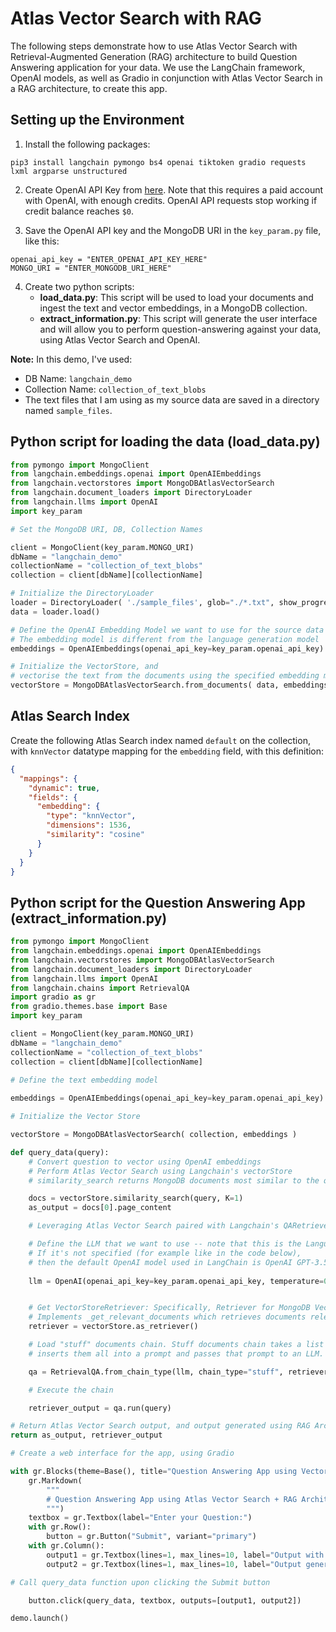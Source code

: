 # Atlas Vector Search with RAG

The following steps demonstrate how to use Atlas Vector Search with Retrieval-Augmented Generation (RAG) architecture to build Question Answering application for your data. We use the LangChain framework, OpenAI models, as well as Gradio in conjunction with Atlas Vector Search in a RAG architecture, to create this app.


## Setting up the Environment

1. Install the following packages:
```
pip3 install langchain pymongo bs4 openai tiktoken gradio requests lxml argparse unstructured
```
2. Create OpenAI API Key from [here](https://platform.openai.com/account/api-keys). Note that this requires a paid account with OpenAI, with enough credits. OpenAI API requests stop working if credit balance reaches `$0`.

3. Save the OpenAI API key and the MongoDB URI in the `key_param.py` file, like this:
```
openai_api_key = "ENTER_OPENAI_API_KEY_HERE"
MONGO_URI = "ENTER_MONGODB_URI_HERE"
```
4. Create two python scripts:
   - **load_data.py**: This script will be used to load your documents and ingest the text and vector embeddings, in a MongoDB collection.
   - **extract_information.py**: This script will generate the user interface and will allow you to perform question-answering against your data, using Atlas Vector Search and OpenAI.

**Note:** In this demo, I've used:
   - DB Name: `langchain_demo`
   - Collection Name: `collection_of_text_blobs`
   - The text files that I am using as my source data are saved in a directory named `sample_files`.

## Python script for loading the data (load_data.py)

```python
from pymongo import MongoClient
from langchain.embeddings.openai import OpenAIEmbeddings
from langchain.vectorstores import MongoDBAtlasVectorSearch
from langchain.document_loaders import DirectoryLoader
from langchain.llms import OpenAI
import key_param

# Set the MongoDB URI, DB, Collection Names

client = MongoClient(key_param.MONGO_URI)
dbName = "langchain_demo"
collectionName = "collection_of_text_blobs"
collection = client[dbName][collectionName]

# Initialize the DirectoryLoader
loader = DirectoryLoader( './sample_files', glob="./*.txt", show_progress=True)
data = loader.load()

# Define the OpenAI Embedding Model we want to use for the source data
# The embedding model is different from the language generation model
embeddings = OpenAIEmbeddings(openai_api_key=key_param.openai_api_key)

# Initialize the VectorStore, and
# vectorise the text from the documents using the specified embedding model, and insert them into the specified MongoDB collection
vectorStore = MongoDBAtlasVectorSearch.from_documents( data, embeddings, collection=collection )
```
## Atlas Search Index

Create the following Atlas Search index named `default` on the collection, with `knnVector` datatype mapping for the `embedding` field, with this definition:

```json
{
  "mappings": {
    "dynamic": true,
    "fields": {
      "embedding": {
        "type": "knnVector",
        "dimensions": 1536,
        "similarity": "cosine"
      }
    }
  }
}
```

## Python script for the Question Answering App (extract_information.py)

```python
from pymongo import MongoClient
from langchain.embeddings.openai import OpenAIEmbeddings
from langchain.vectorstores import MongoDBAtlasVectorSearch
from langchain.document_loaders import DirectoryLoader
from langchain.llms import OpenAI
from langchain.chains import RetrievalQA
import gradio as gr
from gradio.themes.base import Base
import key_param

client = MongoClient(key_param.MONGO_URI)
dbName = "langchain_demo"
collectionName = "collection_of_text_blobs"
collection = client[dbName][collectionName]

# Define the text embedding model
 
embeddings = OpenAIEmbeddings(openai_api_key=key_param.openai_api_key)

# Initialize the Vector Store

vectorStore = MongoDBAtlasVectorSearch( collection, embeddings )

def query_data(query):
    # Convert question to vector using OpenAI embeddings
    # Perform Atlas Vector Search using Langchain's vectorStore
    # similarity_search returns MongoDB documents most similar to the query    

    docs = vectorStore.similarity_search(query, K=1)
    as_output = docs[0].page_content

    # Leveraging Atlas Vector Search paired with Langchain's QARetriever

    # Define the LLM that we want to use -- note that this is the Language Generation Model and NOT an Embedding Model
    # If it's not specified (for example like in the code below),
    # then the default OpenAI model used in LangChain is OpenAI GPT-3.5-turbo, as of August 30, 2023
    
    llm = OpenAI(openai_api_key=key_param.openai_api_key, temperature=0)


    # Get VectorStoreRetriever: Specifically, Retriever for MongoDB VectorStore.
    # Implements _get_relevant_documents which retrieves documents relevant to a query.
    retriever = vectorStore.as_retriever()

    # Load "stuff" documents chain. Stuff documents chain takes a list of documents,
    # inserts them all into a prompt and passes that prompt to an LLM.

    qa = RetrievalQA.from_chain_type(llm, chain_type="stuff", retriever=retriever)

    # Execute the chain

    retriever_output = qa.run(query)

# Return Atlas Vector Search output, and output generated using RAG Architecture
return as_output, retriever_output

# Create a web interface for the app, using Gradio

with gr.Blocks(theme=Base(), title="Question Answering App using Vector Search + RAG") as demo:
    gr.Markdown(
        """
        # Question Answering App using Atlas Vector Search + RAG Architecture
        """)
    textbox = gr.Textbox(label="Enter your Question:")
    with gr.Row():
        button = gr.Button("Submit", variant="primary")
    with gr.Column():
        output1 = gr.Textbox(lines=1, max_lines=10, label="Output with just Atlas Vector Search (returns text field as is):")
        output2 = gr.Textbox(lines=1, max_lines=10, label="Output generated by chaining Atlas Vector Search to Langchain's RetrieverQA + OpenAI LLM:")

# Call query_data function upon clicking the Submit button

    button.click(query_data, textbox, outputs=[output1, output2])

demo.launch()
```

